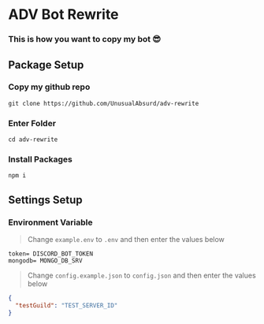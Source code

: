 # ADV Bot Rewrite
### This is how you want to copy my bot 😎

## Package Setup

### Copy my github repo
```
git clone https://github.com/UnusualAbsurd/adv-rewrite
```

### Enter Folder
```
cd adv-rewrite
```

### Install Packages
```
npm i
```

## Settings Setup

### Environment Variable

> Change `example.env` to `.env` and then enter the values below
```env
token= DISCORD_BOT_TOKEN
mongodb= MONGO_DB_SRV
```

> Change `config.example.json` to `config.json` and then enter the values below
```json
{
  "testGuild": "TEST_SERVER_ID"
}
```

